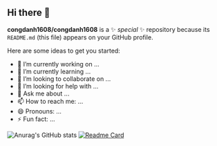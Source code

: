 ## Hi there 👋


**congdanh1608/congdanh1608** is a ✨ _special_ ✨ repository because its `README.md` (this file) appears on your GitHub profile.

Here are some ideas to get you started:

- 🔭 I’m currently working on ...
- 🌱 I’m currently learning ...
- 👯 I’m looking to collaborate on ...
- 🤔 I’m looking for help with ...
- 💬 Ask me about ...
- 📫 How to reach me: ...
- 😄 Pronouns: ...
- ⚡ Fun fact: ...

![Anurag's GitHub stats](https://github-readme-stats.vercel.app/api?username=congdanh1608&show_icons=true&theme=transparent)
[![Readme Card](https://github-readme-stats.vercel.app/api/pin/?username=congdanh1608&repo=my-cool-project&theme=tokyonight)](https://github.com/SilverWolf/my-cool-project)

